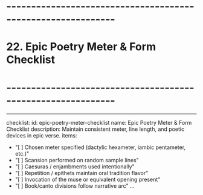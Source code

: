 # ------------------------------------------------------------

# 22. Epic Poetry Meter & Form Checklist

# ------------------------------------------------------------

---

checklist:
id: epic-poetry-meter-checklist
name: Epic Poetry Meter & Form Checklist
description: Maintain consistent meter, line length, and poetic devices in epic verse.
items:

- "[ ] Chosen meter specified (dactylic hexameter, iambic pentameter, etc.)"
- "[ ] Scansion performed on random sample lines"
- "[ ] Caesuras / enjambments used intentionally"
- "[ ] Repetition / epithets maintain oral tradition flavor"
- "[ ] Invocation of the muse or equivalent opening present"
- "[ ] Book/canto divisions follow narrative arc"
  ...
